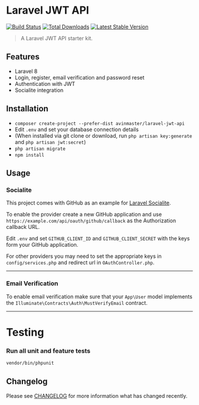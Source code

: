# Laravel JWT API 

<a href="https://github.com/avinmaster/laravel-jwt-api/actions"><img src="https://github.com/avinmaster/laravel-jwt-api/workflows/tests/badge.svg" alt="Build Status"></a>
<a href="https://packagist.org/packages/avinmaster/laravel-jwt-api"><img src="https://poser.pugx.org/avinmaster/laravel-jwt-api/d/total.svg" alt="Total Downloads"></a>
<a href="https://packagist.org/packages/avinmaster/laravel-jwt-api"><img src="https://poser.pugx.org/avinmaster/laravel-jwt-api/v/stable.svg" alt="Latest Stable Version"></a>

> A Laravel JWT API starter kit.

## Features

- Laravel 8
- Login, register, email verification and password reset
- Authentication with JWT
- Socialite integration

## Installation

- `composer create-project --prefer-dist avinmaster/laravel-jwt-api`
- Edit `.env` and set your database connection details
- (When installed via git clone or download, run `php artisan key:generate` and `php artisan jwt:secret`)
- `php artisan migrate`
- `npm install`

## Usage

### Socialite

This project comes with GitHub as an example for [Laravel Socialite](https://laravel.com/docs/5.8/socialite).

To enable the provider create a new GitHub application and use `https://example.com/api/oauth/github/callback` as the Authorization callback URL.

Edit `.env` and set `GITHUB_CLIENT_ID` and `GITHUB_CLIENT_SECRET` with the keys form your GitHub application.

For other providers you may need to set the appropriate keys in `config/services.php` and redirect url in `OAuthController.php`.
<hr />

### Email Verification

To enable email verification make sure that your `App\User` model implements the `Illuminate\Contracts\Auth\MustVerifyEmail` contract.
<hr />

# Testing

### Run all unit and feature tests
```bash
vendor/bin/phpunit
```

## Changelog

Please see [CHANGELOG](https://github.com/avinmaster/laravel-jwt-api/CHANGELOG.md) for more information what has changed recently.

